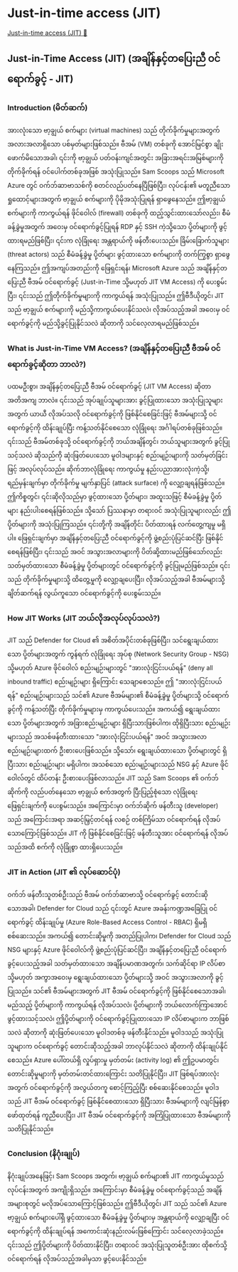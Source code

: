 # Just-in-time access (JIT)

[Just-in-time access (JIT) 🔗](https://www.coursera.org/learn/cybersecurity-solutions-and-microsoft-defender/lecture/g37vw/just-in-time-access-jit)

## Just-in-Time Access (JIT) (အချိန်နှင့်တပြေးညီ ဝင်ရောက်ခွင့် - JIT)

### Introduction (မိတ်ဆက်)

အားလုံးသော ဗာ့ချွယ် စက်များ (virtual machines) သည် တိုက်ခိုက်မှုများအတွက် အလားအလာရှိသော ပစ်မှတ်များဖြစ်သည်။ ဗီအမ် (VM) တစ်ခုကို အောင်မြင်စွာ ချိုးဖောက်မိသောအခါ၊ ၎င်းကို ဗာ့ချွယ် ပတ်ဝန်းကျင်အတွင်း အခြားအရင်းအမြစ်များကို တိုက်ခိုက်ရန် ဝင်ပေါက်တစ်ခုအဖြစ် အသုံးပြုသည်။ Sam Scoops သည် Microsoft Azure တွင် ဝက်ဘ်ဆာဗာသစ်ကို စတင်လည်ပတ်နေပြီဖြစ်ပြီး၊ လုပ်ငန်း၏ မတူညီသော ရှုထောင့်များအတွက် ဗာ့ချွယ် စက်များကို ပိုမိုအသုံးပြုရန် ရှာဖွေနေသည်။ ဤဗာ့ချွယ် စက်များကို ကာကွယ်ရန် ဖိုင်ဝေါလ် (firewall) တစ်ခုကို ထည့်သွင်းထားသော်လည်း၊ စီမံခန့်ခွဲမှုအတွက် အဝေးမှ ဝင်ရောက်ခွင့်ပြုရန် RDP နှင့် SSH ကဲ့သို့သော ပို့တ်များကို ဖွင့်ထားရမည်ဖြစ်ပြီး၊ ၎င်းက လုံခြုံရေး အန္တရာယ်ကို ဖန်တီးပေးသည်။ ခြိမ်းခြောက်သူများ (threat actors) သည် စီမံခန့်ခွဲမှု ပို့တ်များ ဖွင့်ထားသော စက်များကို တက်ကြွစွာ ရှာဖွေနေကြသည်။ ဤအကျပ်အတည်းကို ဖြေရှင်းရန်၊ Microsoft Azure သည် အချိန်နှင့်တပြေးညီ ဗီအမ် ဝင်ရောက်ခွင့် (Just-in-Time သို့မဟုတ် JIT VM Access) ကို ပေးစွမ်းပြီး၊ ၎င်းသည် ဤတိုက်ခိုက်မှုများကို ကာကွယ်ရန် အသုံးပြုသည်။ ဤဗီဒီယိုတွင်၊ JIT သည် ဗာ့ချွယ် စက်များကို မည်သို့ကာကွယ်ပေးနိုင်သလဲ၊ လိုအပ်သည့်အခါ အဝေးမှ ဝင်ရောက်ခွင့်ကို မည်သို့ခွင့်ပြုနိုင်သလဲ ဆိုတာကို သင်လေ့လာရမည်ဖြစ်သည်။

### What is Just-in-Time VM Access? (အချိန်နှင့်တပြေးညီ ဗီအမ် ဝင်ရောက်ခွင့်ဆိုတာ ဘာလဲ?)

ပထမဦးစွာ၊ အချိန်နှင့်တပြေးညီ ဗီအမ် ဝင်ရောက်ခွင့် (JIT VM Access) ဆိုတာ အတိအကျ ဘာလဲ။ ၎င်းသည် အုပ်ချုပ်သူများအား ခွင့်ပြုထားသော အသုံးပြုသူများအတွက် ယာယီ လိုအပ်သလို ဝင်ရောက်ခွင့်ကို ဖြစ်နိုင်စေခြင်းဖြင့် ဗီအမ်များသို့ ဝင်ရောက်ခွင့်ကို ထိန်းချုပ်ပြီး ကန့်သတ်နိုင်စေသော လုံခြုံရေး အင်္ဂါရပ်တစ်ခုဖြစ်သည်။ ၎င်းသည် ဗီအမ်တစ်ခုသို့ ဝင်ရောက်ခွင့်ကို ဘယ်အချိန်တွင်၊ ဘယ်သူများအတွက် ခွင့်ပြုသင့်သလဲ ဆိုသည်ကို ဆုံးဖြတ်ပေးသော မူဝါဒများနှင့် စည်းမျဉ်းများကို သတ်မှတ်ခြင်းဖြင့် အလုပ်လုပ်သည်။ ဆိုက်ဘာလုံခြုံရေး ကာကွယ်မှု နည်းပညာအားလုံးကဲ့သို့၊ ရည်မှန်းချက်မှာ တိုက်ခိုက်မှု မျက်နှာပြင် (attack surface) ကို လျှော့ချရန်ဖြစ်သည်။ ဤကိစ္စတွင်၊ ၎င်းဆိုလိုသည်မှာ ဖွင့်ထားသော ပို့တ်များ၊ အထူးသဖြင့် စီမံခန့်ခွဲမှု ပို့တ်များ နည်းပါးစေရန်ဖြစ်သည်။ သို့သော် ပြဿနာမှာ တရားဝင် အသုံးပြုသူများလည်း ဤပို့တ်များကို အသုံးပြုကြသည်။ ၎င်းတို့ကို အချိန်တိုင်း ပိတ်ထားရန် လက်တွေ့ကျမှု မရှိပါ။ ဖြေရှင်းချက်မှာ အချိန်နှင့်တပြေးညီ ဝင်ရောက်ခွင့်ကို ဖွဲ့စည်းပုံပြင်ဆင်ပြီး ဖြစ်နိုင်စေရန်ဖြစ်ပြီး၊ ၎င်းသည် အဝင် အသွားအလာများကို ပိတ်ဆို့ထားမည်ဖြစ်သော်လည်း သတ်မှတ်ထားသော စီမံခန့်ခွဲမှု ပို့တ်များတွင် ဝင်ရောက်ခွင့်ကို ခွင့်ပြုမည်ဖြစ်သည်။ ၎င်းသည် တိုက်ခိုက်မှုများသို့ ထိတွေ့မှုကို လျှော့ချပေးပြီး၊ လိုအပ်သည့်အခါ ဗီအမ်များသို့ ချိတ်ဆက်ရန် လွယ်ကူသော ဝင်ရောက်ခွင့်ကို ပေးစွမ်းသည်။

### How JIT Works (JIT ဘယ်လိုအလုပ်လုပ်သလဲ?)

JIT သည် Defender for Cloud ၏ အစိတ်အပိုင်းတစ်ခုဖြစ်ပြီး၊ သင်ရွေးချယ်ထားသော ပို့တ်များအတွက် ကွန်ရက် လုံခြုံရေး အုပ်စု (Network Security Group - NSG) သို့မဟုတ် Azure ဖိုင်ဝေါလ် စည်းမျဉ်းများတွင် "အားလုံးငြင်းပယ်ရန်" (deny all inbound traffic) စည်းမျဉ်းများ ရှိကြောင်း သေချာစေသည်။ ဤ "အားလုံးငြင်းပယ်ရန်" စည်းမျဉ်းများသည် သင်၏ Azure ဗီအမ်များ၏ စီမံခန့်ခွဲမှု ပို့တ်များသို့ ဝင်ရောက်ခွင့်ကို ကန့်သတ်ပြီး တိုက်ခိုက်မှုများမှ ကာကွယ်ပေးသည်။ အကယ်၍ ရွေးချယ်ထားသော ပို့တ်များအတွက် အခြားစည်းမျဉ်းများ ရှိပြီးသားဖြစ်ပါက၊ ထိုရှိပြီးသား စည်းမျဉ်းများသည် အသစ်ဖန်တီးထားသော "အားလုံးငြင်းပယ်ရန်" အဝင် အသွားအလာ စည်းမျဉ်းများထက် ဦးစားပေးဖြစ်သည်။ သို့သော်၊ ရွေးချယ်ထားသော ပို့တ်များတွင် ရှိပြီးသား စည်းမျဉ်းများ မရှိပါက၊ အသစ်သော စည်းမျဉ်းများသည် NSG နှင့် Azure ဖိုင်ဝေါလ်တွင် ထိပ်တန်း ဦးစားပေးဖြစ်လာသည်။ JIT သည် Sam Scoops ၏ ဝက်ဘ်ဆိုက်ကို လည်ပတ်နေသော ဗာ့ချွယ် စက်အတွက် ပြီးပြည့်စုံသော လုံခြုံရေး ဖြေရှင်းချက်ကို ပေးစွမ်းသည်။ အကြောင်းမှာ ဝက်ဘ်ဆိုက် ဖန်တီးသူ (developer) သည် အကြောင်းအရာ အဆင့်မြှင့်တင်ရန် လစဉ် တစ်ကြိမ်သာ ဝင်ရောက်ရန် လိုအပ်သောကြောင့်ဖြစ်သည်။ JIT ကို ဖြစ်နိုင်စေခြင်းဖြင့် ဖန်တီးသူအား ဝင်ရောက်ရန် လိုအပ်သည်အထိ စက်ကို လုံခြုံစွာ ထားရှိပေးသည်။

### JIT in Action (JIT ၏ လုပ်ဆောင်ပုံ)

ဝက်ဘ် ဖန်တီးသူတစ်ဦးသည် ဗီအမ် ဝက်ဘ်ဆာဗာသို့ ဝင်ရောက်ခွင့် တောင်းဆိုသောအခါ၊ Defender for Cloud သည် ၎င်းတွင် Azure အခန်းကဏ္ဍအခြေပြု ဝင်ရောက်ခွင့် ထိန်းချုပ်မှု (Azure Role-Based Access Control - RBAC) ရှိမရှိ စစ်ဆေးသည်။ အကယ်၍ တောင်းဆိုမှုကို အတည်ပြုပါက၊ Defender for Cloud သည် NSG များနှင့် Azure ဖိုင်ဝေါလ်ကို ဖွဲ့စည်းပုံပြင်ဆင်ပြီး၊ အချိန်နှင့်တပြေးညီ ဝင်ရောက်ခွင့်ပေးသည့်အခါ သတ်မှတ်ထားသော အချိန်ပမာဏအတွက်၊ သက်ဆိုင်ရာ IP လိပ်စာ သို့မဟုတ် အကွာအဝေးမှ ရွေးချယ်ထားသော ပို့တ်များသို့ အဝင် အသွားအလာကို ခွင့်ပြုသည်။ သင်၏ ဗီအမ်များအတွက် JIT ဗီအမ် ဝင်ရောက်ခွင့်ကို ဖြစ်နိုင်စေသောအခါ၊ မည်သည့် ပို့တ်များကို ကာကွယ်ရန် လိုအပ်သလဲ၊ ပို့တ်များကို ဘယ်လောက်ကြာအောင် ဖွင့်ထားသင့်သလဲ၊ ဤပို့တ်များကို ဝင်ရောက်ခွင့်ပြုထားသော IP လိပ်စာများက ဘာဖြစ်သလဲ ဆိုတာကို ဆုံးဖြတ်ပေးသော မူဝါဒတစ်ခု ဖန်တီးနိုင်သည်။ မူဝါဒသည် အသုံးပြုသူများက ဝင်ရောက်ခွင့် တောင်းဆိုသည့်အခါ ဘာလုပ်နိုင်သလဲ ဆိုတာကို ထိန်းချုပ်နိုင်စေသည်။ Azure ပေါ်တယ်ရှိ လှုပ်ရှားမှု မှတ်တမ်း (activity log) ၏ ဤဥပမာတွင်၊ တောင်းဆိုမှုများကို မှတ်တမ်းတင်ထားကြောင်း သတိပြုနိုင်ပြီး၊ JIT ဖြစ်ရပ်အားလုံးအတွက် ဝင်ရောက်ခွင့်ကို အလွယ်တကူ စောင့်ကြည့်ပြီး စစ်ဆေးနိုင်စေသည်။ မူဝါဒသည် JIT ဗီအမ် ဝင်ရောက်ခွင့် ဖြစ်နိုင်စေထားသော ရှိပြီးသား ဗီအမ်များကို လျင်မြန်စွာ ဖော်ထုတ်ရန် ကူညီပေးပြီး၊ JIT ဗီအမ် ဝင်ရောက်ခွင့်ကို အကြံပြုထားသော ဗီအမ်များကို သတိပြုနိုင်သည်။

### Conclusion (နိဂုံးချုပ်)

နိဂုံးချုပ်အနေဖြင့်၊ Sam Scoops အတွက်၊ ဗာ့ချွယ် စက်များ၏ JIT ကာကွယ်မှုသည် လုပ်ငန်းအတွက် အကျိုးရှိသည်။ အကြောင်းမှာ စီမံခန့်ခွဲမှု ဝင်ရောက်ခွင့်သည် အချိန်အများစုတွင် မလိုအပ်သောကြောင့်ဖြစ်သည်။ ဤဗီဒီယိုတွင်၊ JIT သည် သင်၏ Azure ဗာ့ချွယ် စက်များပေါ်ရှိ ဖွင့်ထားသော စီမံခန့်ခွဲမှု ပို့တ်များမှ အန္တရာယ်ကို လျှော့ချပြီး ဝင်ရောက်ခွင့်ကို ထိန်းချုပ်ရန် အကောင်းဆုံးနည်းလမ်းဖြစ်ကြောင်း သင်လေ့လာခဲ့သည်။ ၎င်းသည် ဤပို့တ်များကို ပိတ်ထားနိုင်ပြီး၊ တရားဝင် အသုံးပြုသူတစ်ဦးအား ထိုစက်သို့ ဝင်ရောက်ရန် လိုအပ်သည့်အခါမှသာ ဖွင့်ပေးနိုင်သည်။
